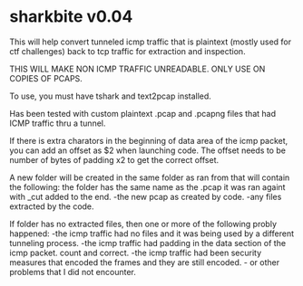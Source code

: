 # sharkbite v0.04
This will help convert tunneled icmp traffic that is plaintext (mostly used for ctf challenges) back to tcp traffic for extraction and inspection.

THIS WILL MAKE NON ICMP TRAFFIC UNREADABLE.  ONLY USE ON COPIES OF PCAPS.

To use, you must have tshark and text2pcap installed.

Has been tested with custom plaintext .pcap and .pcapng files that had ICMP traffic thru a tunnel.

If there is extra charators in the beginning of data area of the icmp packet, you can add an offset as $2 when launching code.
  The offset needs to be number of bytes of padding x2 to get the correct offset.
  
A new folder will be created in the same folder as ran from that will contain the following:
    the folder has the same name as the .pcap it was ran againt with _cut added to the end.
      -the new pcap as created by code.
      -any files extracted by the code.
  
  If folder has no extracted files, then one or more of the following probly happened:
    -the icmp traffic had no files and it was being used by a different tunneling process.
    -the icmp traffic had padding in the data section of the icmp packet.  count and correct.
    -the icmp traffic had been security measures that encoded the frames and they are still encoded.
    - or other problems that I did not encounter.
